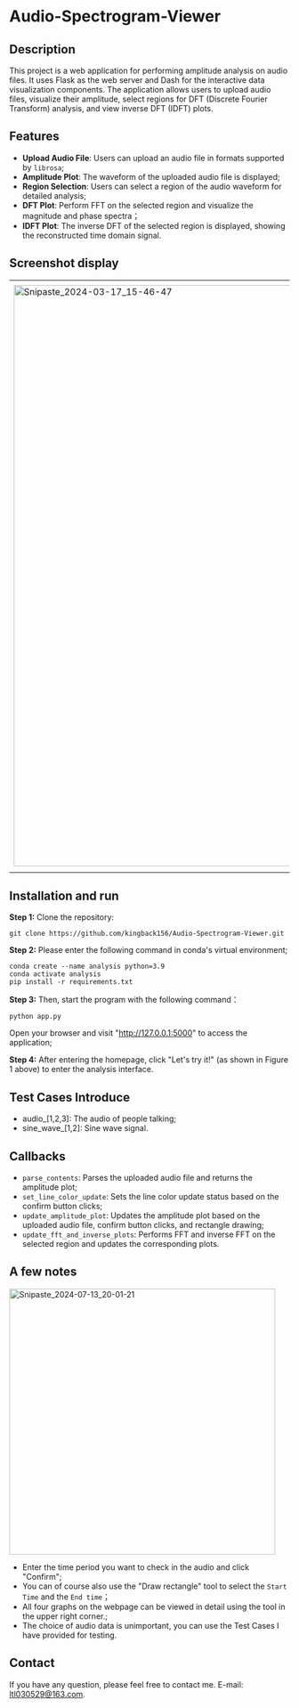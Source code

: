 # Audio-Spectrogram-Viewer

## Description

This project is a web application for performing amplitude analysis on audio files. It uses Flask as the web server and Dash for the interactive data visualization components. The application allows users to upload audio files, visualize their amplitude, select regions for DFT (Discrete Fourier Transform) analysis, and view inverse DFT (IDFT) plots.

## Features
- **Upload Audio File**: Users can upload an audio file in formats supported by `librosa`;
- **Amplitude Plot**: The waveform of the uploaded audio file is displayed;
- **Region Selection**: Users can select a region of the audio waveform for detailed analysis;
- **DFT Plot**: Perform FFT on the selected region and visualize the magnitude and phase spectra；
- **IDFT Plot**: The inverse DFT of the selected region is displayed, showing the reconstructed time domain signal.
## Screenshot display
<table>
  <tr>
    <td><img width="1044" alt="Snipaste_2024-03-17_15-46-47" src="https://github.com/user-attachments/assets/03464b98-5675-4cf6-9ab2-5abe6f5e8677" scale=0.5></td>
    <td><img width="1057" alt="Snipaste_2024-03-17_15-47-37" src="https://github.com/user-attachments/assets/69cf870c-3c5e-47a5-83c6-ec94d160c610" scale=0.5></td>
    <td><img width="1044" alt="Snipaste_2024-03-17_15-46-47" src="https://github.com/user-attachments/assets/d43d3366-8388-4edd-9c76-7d2e8bdd5598" scale=0.5></td>
    <td><img width="1044" alt="Snipaste_2024-03-17_15-46-47" src="https://github.com/user-attachments/assets/2727f9ae-38e1-472b-aa11-a04c3ee1f312" scale=0.5></td>
  </tr>
</table>

## Installation and run
**Step 1:** Clone the repository:
```
git clone https://github.com/kingback156/Audio-Spectrogram-Viewer.git
```
**Step 2:** Please enter the following command in conda's virtual environment;
```
conda create --name analysis python=3.9
conda activate analysis
pip install -r requirements.txt
```
**Step 3:** Then, start the program with the following command：
```
python app.py
```
Open your browser and visit "http://127.0.0.1:5000" to access the application;

**Step 4:** After entering the homepage, click "Let's try it!" (as shown in Figure 1 above) to enter the analysis interface.
## Test Cases Introduce
- audio_[1,2,3]: The audio of people talking;
- sine_wave_[1,2]: Sine wave signal.
## Callbacks
- `parse_contents`: Parses the uploaded audio file and returns the amplitude plot;
- `set_line_color_update`: Sets the line color update status based on the confirm button clicks;
- `update_amplitude_plot`: Updates the amplitude plot based on the uploaded audio file, confirm button clicks, and rectangle drawing;
- `update_fft_and_inverse_plots`: Performs FFT and inverse FFT on the selected region and updates the corresponding plots.
## A few notes
<img width="478" alt="Snipaste_2024-07-13_20-01-21" src="https://github.com/user-attachments/assets/d31abd3c-bc28-4e07-8341-2c79ed45ce0e">

- Enter the time period you want to check in the audio and click "Confirm";
- You can of course also use the "Draw rectangle" tool to select the `Start Time` and the `End time`；
- All four graphs on the webpage can be viewed in detail using the tool in the upper right corner.;
- The choice of audio data is unimportant, you can use the Test Cases I have provided for testing.

## Contact
If you have any question, please feel free to contact me. E-mail: ltl030529@163.com.
